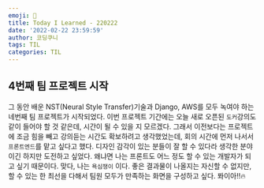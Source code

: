 ```yaml
---
emoji: 🤛
title: Today I Learned - 220222
date: '2022-02-22 23:59:59'
author: 코딩쿠니
tags: TIL 
categories: TIL 
---
```


## 4번째 팀 프로젝트 시작
그 동안 배운 NST(Neural Style Transfer)기술과 Django, AWS를 모두 녹여야 하는 네번째 팀 프로젝트가 시작되었다. 이번 프로젝트 기간에는 오늘 새로 오픈된 `도커`강의도 같이 들어야 할 것 같은데, 시간이 될 수 있을 지 모르겠다. 그래서 이전보다는 프로젝트에 조금 힘을 빼고 강의듣는 시간도 확보하려고 생각했었는데, 회의 시간에 먼저 나서서 `프론트엔드`를 맡고 싶다고 했다. 디자인 감각이 있는 분들이 잘 할 수 있다라 생각한 분야이긴 하지만 도전하고 싶었다. 왜냐면 나는 프론트도 어느 정도 할 수 있는 개발자가 되고 싶기 때문이다. 맞다, 나는 `욕심쟁이` 이다. 좋은 결과물이 나올지는 자신할 수 없지만, 할 수 있는 한 최선을 다해서 팀원 모두가 만족하는 화면을 구성하고 싶다. 퐈이아!!🔥

```toc
```